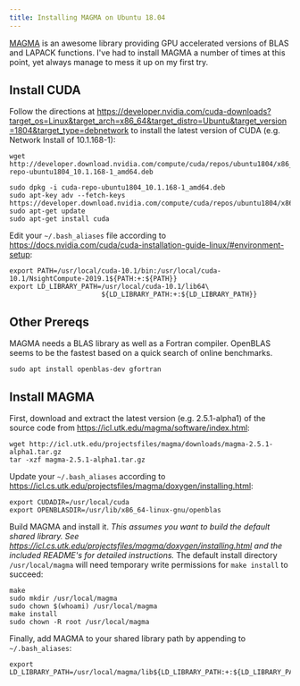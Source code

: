 ```yaml
---
title: Installing MAGMA on Ubuntu 18.04
---
```


[MAGMA](https://icl.utk.edu/magma/software/index.html) is an awesome library providing GPU accelerated versions of BLAS and LAPACK functions.
I've had to install MAGMA a number of times at this point, yet always manage to mess it up on my first try.

## Install CUDA
Follow the directions at <https://developer.nvidia.com/cuda-downloads?target_os=Linux&target_arch=x86_64&target_distro=Ubuntu&target_version=1804&target_type=debnetwork> to install the latest version of CUDA (e.g. Network Install of 10.1.168-1):
```
wget http://developer.download.nvidia.com/compute/cuda/repos/ubuntu1804/x86_64/cuda-repo-ubuntu1804_10.1.168-1_amd64.deb

sudo dpkg -i cuda-repo-ubuntu1804_10.1.168-1_amd64.deb
sudo apt-key adv --fetch-keys https://developer.download.nvidia.com/compute/cuda/repos/ubuntu1804/x86_64/7fa2af80.pub
sudo apt-get update
sudo apt-get install cuda
```

Edit your `~/.bash_aliases` file according to <https://docs.nvidia.com/cuda/cuda-installation-guide-linux/#environment-setup>:
```
export PATH=/usr/local/cuda-10.1/bin:/usr/local/cuda-10.1/NsightCompute-2019.1${PATH:+:${PATH}}
export LD_LIBRARY_PATH=/usr/local/cuda-10.1/lib64\
                       ${LD_LIBRARY_PATH:+:${LD_LIBRARY_PATH}}
```

## Other Prereqs
MAGMA needs a BLAS library as well as a Fortran compiler.
OpenBLAS seems to be the fastest based on a quick search of online benchmarks.
```
sudo apt install openblas-dev gfortran
```

## Install MAGMA

First, download and extract the latest version (e.g. 2.5.1-alpha1) of the source code from <https://icl.utk.edu/magma/software/index.html>:
```
wget http://icl.utk.edu/projectsfiles/magma/downloads/magma-2.5.1-alpha1.tar.gz
tar -xzf magma-2.5.1-alpha1.tar.gz
```

Update your `~/.bash_aliases` according to <https://icl.cs.utk.edu/projectsfiles/magma/doxygen/installing.html>:
```
export CUDADIR=/usr/local/cuda
export OPENBLASDIR=/usr/lib/x86_64-linux-gnu/openblas
```

Build MAGMA and install it.
*This assumes you want to build the default shared library. See <https://icl.cs.utk.edu/projectsfiles/magma/doxygen/installing.html> and the included README's for detailed instructions.*
The default install directory `/usr/local/magma` will need temporary write permissions for `make install` to succeed:
```
make
sudo mkdir /usr/local/magma
sudo chown $(whoami) /usr/local/magma
make install
sudo chown -R root /usr/local/magma
```

Finally, add MAGMA to your shared library path by appending to `~/.bash_aliases`:
```
export LD_LIBRARY_PATH=/usr/local/magma/lib${LD_LIBRARY_PATH:+:${LD_LIBRARY_PATH}}
```